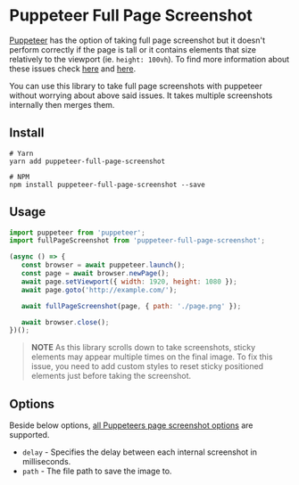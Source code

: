 # Puppeteer Full Page Screenshot

[Puppeteer](https://github.com/GoogleChrome/puppeteer) has the option of taking full page screenshot but it doesn't perform correctly if the page is tall or it contains elements that size relatively to the viewport (ie. `height: 100vh`). To find more information about these issues check [here](https://github.com/GoogleChrome/puppeteer/issues/703) and [here](https://github.com/GoogleChrome/puppeteer/issues/359).

You can use this library to take full page screenshots with puppeteer without worrying about above said issues. It takes multiple screenshots internally then merges them.

## Install

```
# Yarn
yarn add puppeteer-full-page-screenshot

# NPM
npm install puppeteer-full-page-screenshot --save
```

## Usage

```javascript
import puppeteer from 'puppeteer';
import fullPageScreenshot from 'puppeteer-full-page-screenshot';

(async () => {
   const browser = await puppeteer.launch();
   const page = await browser.newPage();
   await page.setViewport({ width: 1920, height: 1080 });
   await page.goto('http://example.com/');

   await fullPageScreenshot(page, { path: './page.png' });

   await browser.close();
})();
```

> **NOTE** As this library scrolls down to take screenshots, sticky elements may appear multiple times on the final image. To fix this issue, you need to add custom styles to reset sticky positioned elements just before taking the screenshot.

## Options

Beside below options, [all Puppeteers page screenshot options](https://pptr.dev/#?product=Puppeteer&version=v10.1.0&show=api-pagescreenshotoptions) are supported.

-  `delay` - Specifies the delay between each internal screenshot in milliseconds.
-  `path` - The file path to save the image to.

